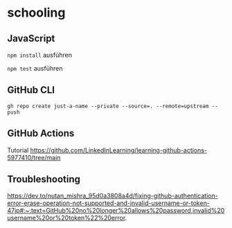 # schooling

## JavaScript

`npm install` ausführen

`npm test` ausführen

## GitHub CLI

`gh repo create just-a-name --private --source=. --remote=upstream --push`

## GitHub Actions

Tutorial https://github.com/LinkedInLearning/learning-github-actions-5977410/tree/main

## Troubleshooting
https://dev.to/nutan_mishra_95d0a3808a4d/fixing-github-authentication-error-erase-operation-not-supported-and-invalid-username-or-token-47jp#:~:text=GitHub%20no%20longer%20allows%20password,invalid%20username%20or%20token%22%20error.